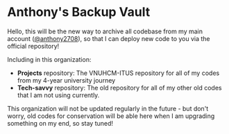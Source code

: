 # Anthony's Backup Vault

Hello, this will be the new way to archive all codebase from my main account ([@anthony2708](https://github.com/anthony2708)), so that I can deploy new code to you via the official repository!

Including in this organization:
- **Projects** repository: The VNUHCM-ITUS repository for all of my codes from my 4-year university journey
- **Tech-savvy** repository: The old repository for all of my other old codes that I am not using currently.

This organization will not be updated regularly in the future - but don't worry, old codes for conservation will be able here when I am upgrading something on my end, so stay tuned!
